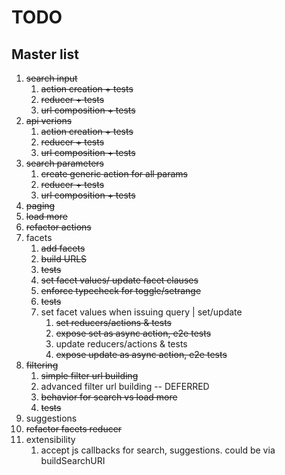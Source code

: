 # TODO

## Master list  
1. ~~search input~~
    1. ~~action creation + tests~~
    2. ~~reducer + tests~~
    3. ~~url composition + tests~~
2. ~~api verions~~
    1. ~~action creation + tests~~
    2. ~~reducer + tests~~
    3. ~~url composition + tests~~
3. ~~search parameters~~
    1. ~~create generic action for all params~~
    2. ~~reducer + tests~~
    3. ~~url composition + tests~~
4. ~~paging~~
5. ~~load more~~
5. ~~refactor actions~~
4. facets
    1. ~~add facets~~
    2. ~~build URLS~~
    3. ~~tests~~
    4. ~~set facet values/ update facet clauses~~
    5. ~~enforce typecheck for toggle/setrange~~
    5. ~~tests~~
    6. set facet values when issuing query | set/update
        1. ~~set reducers/actions & tests~~
        2. ~~expose set as async action, e2e tests~~
        3. update reducers/actions & tests
        4. ~~expose update as async action, e2e tests~~
5. ~~filtering~~
    1. ~~simple filter url building~~
    2. advanced filter url building -- DEFERRED
    3. ~~behavior for search vs load more~~
    4. ~~tests~~
5. suggestions
7. ~~refactor facets reducer~~
6. extensibility
    1. accept js callbacks for search, suggestions. could be via buildSearchURI
